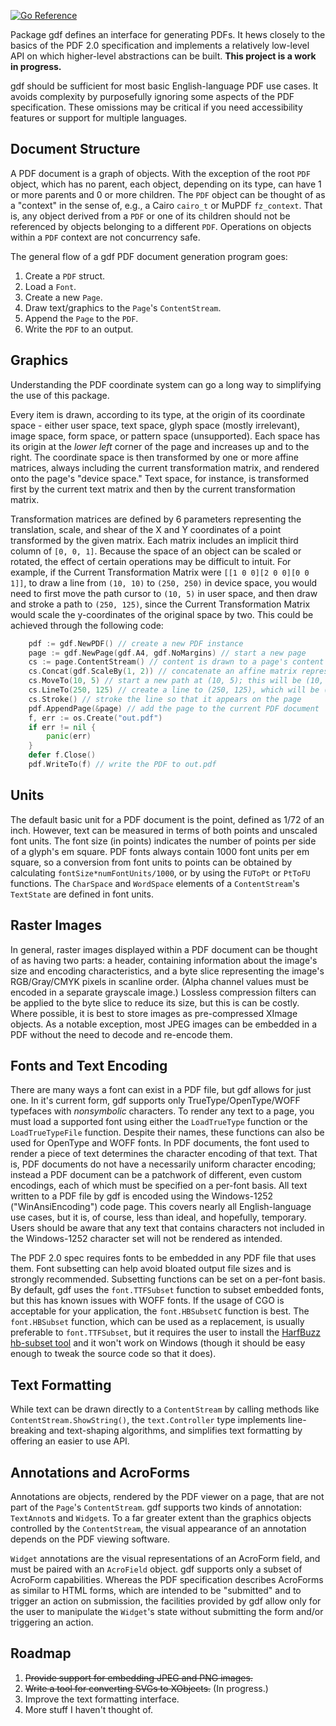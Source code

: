 [![Go Reference](https://pkg.go.dev/badge/github.com/cdillond/gdf.svg)](https://pkg.go.dev/github.com/cdillond/gdf)

Package gdf defines an interface for generating PDFs. It hews closely to the basics of the PDF 2.0 specification and implements a relatively low-level API on which higher-level abstractions can be built. **This project is a work in progress.**

gdf should be sufficient for most basic English-language PDF use cases. It avoids complexity by purposefully ignoring some aspects of the PDF specification. These omissions may be critical if you need accessibility features or support for multiple languages.

## Document Structure
A PDF document is a graph of objects. With the exception of the root `PDF` object, which has no parent, each object, depending on its type, can have 1 or more parents and 0 or more children. The `PDF` object can be thought of as a "context" in the sense of, e.g., a Cairo `cairo_t` or MuPDF `fz_context`. That is, any object derived from a `PDF` or one of its children should not be referenced by objects belonging to a different `PDF`. Operations on objects within a `PDF` context are not concurrency safe.

The general flow of a gdf PDF document generation program goes:
1. Create a `PDF` struct.
2. Load a `Font`. 
3. Create a new `Page`.
4. Draw text/graphics to the `Page`'s `ContentStream`.
5. Append the `Page` to the `PDF`.
6. Write the `PDF` to an output.         

## Graphics
Understanding the PDF coordinate system can go a long way to simplifying the use of this package.

Every item is drawn, according to its type, at the origin of its coordinate space - either user space, text space, glyph space (mostly irrelevant), image space, form space, or pattern space (unsupported). Each space has its origin at the *lower left* corner of the page and increases up and to the right. The coordinate space is then transformed by one or more affine matrices, always including the current transformation matrix, and rendered onto the page's "device space." Text space, for instance, is transformed first by the current text matrix and then by the current transformation matrix.

Transformation matrices are defined by 6 parameters representing the translation, scale, and shear of the X and Y coordinates of a point transformed by the given matrix. Each matrix includes an implicit third column of `[0, 0, 1]`. Because the space of an object can be scaled or rotated, the effect of certain operations may be difficult to intuit. For example, if the Current Transformation Matrix were `[[1 0 0][2 0 0][0 0 1]]`, to draw a line from `(10, 10)` to `(250, 250)` in device space, you would need to first move the path cursor to `(10, 5)` in user space, and then draw and stroke a path to `(250, 125)`, since the Current Transformation Matrix would scale the y-coordinates of the original space by two. This could be achieved through the following code:
```go
    pdf := gdf.NewPDF() // create a new PDF instance
    page := gdf.NewPage(gdf.A4, gdf.NoMargins) // start a new page
    cs := page.ContentStream() // content is drawn to a page's content stream
    cs.Concat(gdf.ScaleBy(1, 2)) // concatenate an affine matrix representing a 2*y scaling to the Current Transformation Matrix (by default the identity matrix)
    cs.MoveTo(10, 5) // start a new path at (10, 5); this will be (10, 10) on the page
    cs.LineTo(250, 125) // create a line to (250, 125), which will be (250, 250) on the page
    cs.Stroke() // stroke the line so that it appears on the page
    pdf.AppendPage(&page) // add the page to the current PDF document
    f, err := os.Create("out.pdf")
    if err != nil {
        panic(err)
    }
    defer f.Close()
    pdf.WriteTo(f) // write the PDF to out.pdf

```
## Units
The default basic unit for a PDF document is the point, defined as 1/72 of an inch. However, text can be measured in terms of both points and unscaled font units. The font size (in points) indicates the number of points per side of a glyph's em square. PDF fonts always contain 1000 font units per em square, so a conversion from font units to points can be obtained by calculating `fontSize*numFontUnits/1000`, or by using the `FUToPt` or `PtToFU` functions. The `CharSpace` and `WordSpace` elements of a `ContentStream`'s `TextState` are defined in font units.

## Raster Images
In general, raster images displayed within a PDF document can be thought of as having two parts: a header, containing information about the image's size and encoding characteristics, and a byte slice representing the image's RGB/Gray/CMYK pixels in scanline order. (Alpha channel values must be encoded in a separate grayscale image.) Lossless compression filters can be applied to the byte slice to reduce its size, but this is can be costly. Where possible, it is best to store images as pre-compressed XImage objects. As a notable exception, most JPEG images can be embedded in a PDF without the need to decode and re-encode them.

## Fonts and Text Encoding
There are many ways a font can exist in a PDF file, but gdf allows for just one. In it's current form, gdf supports only TrueType/OpenType/WOFF typefaces with *nonsymbolic* characters. To render any text to a page, you must load a supported font using either the `LoadTrueType` function or the `LoadTrueTypeFile` function. Despite their names, these functions can also be used for OpenType and WOFF fonts. In PDF documents, the font used to render a piece of text determines the character encoding of that text. That is, PDF documents do not have a necessarily uniform character encoding; instead a PDF document can be a patchwork of different, even custom encodings, each of which must be specified on a per-font basis. All text written to a PDF file by gdf is encoded using the Windows-1252 ("WinAnsiEncoding") code page. This covers nearly all English-language use cases, but it is, of course, less than ideal, and hopefully, temporary. Users should be aware that any text that contains characters not included in the Windows-1252 character set will not be rendered as intended.

The PDF 2.0 spec requires fonts to be embedded in any PDF file that uses them. Font subsetting can help avoid bloated output file sizes and is strongly recommended. Subsetting functions can be set on a per-font basis. By default, gdf uses the `font.TTFSubset` function to subset embedded fonts, but this has known issues with WOFF fonts. If the usage of CGO is acceptable for your application, the `font.HBSubsetC` function is best. The `font.HBSubset` function, which can be used as a replacement, is usually preferable to `font.TTFSubset`, but it requires the user to install the [HarfBuzz hb-subset tool](https://github.com/harfbuzz/harfbuzz/tree/main) and it won't work on Windows (though it should be easy enough to tweak the source code so that it does).

## Text Formatting
While text can be drawn directly to a `ContentStream` by calling methods like `ContentStream.ShowString()`, the `text.Controller` type implements line-breaking and text-shaping algorithms, and simplifies text formatting by offering an easier to use API.

## Annotations and AcroForms
Annotations are objects, rendered by the PDF viewer on a page, that are not part of the `Page`'s `ContentStream`. gdf supports two kinds of annotation: `TextAnnot`s and `Widget`s. To a far greater extent than the graphics objects controlled by the `ContentStream`, the visual appearance of an annotation depends on the PDF viewing software.

`Widget` annotations are the visual representations of an AcroForm field, and must be paired with an `AcroField` object. gdf supports only a subset of AcroForm capabilities. Whereas the PDF specification describes AcroForms as similar to HTML forms, which are intended to be "submitted" and to trigger an action on submission, the facilities provided by gdf allow only for the user to manipulate the `Widget`'s state without submitting the form and/or triggering an action.

## Roadmap
1. ~~Provide support for embedding JPEG and PNG images.~~
2. ~~Write a tool for converting SVGs to XObjects.~~ (In progress.)
3. Improve the text formatting interface.
4. More stuff I haven't thought of.